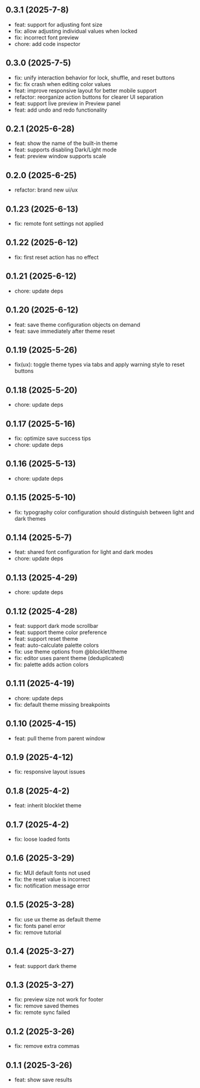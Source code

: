 ## 0.3.1 (2025-7-8)

- feat: support for adjusting font size
- fix: allow adjusting individual values when locked
- fix: incorrect font preview
- chore: add code inspector

## 0.3.0 (2025-7-5)

- fix: unify interaction behavior for lock, shuffle, and reset buttons
- fix: fix crash when editing color values
- feat: improve responsive layout for better mobile support
- refactor: reorganize action buttons for clearer UI separation
- feat: support live preview in Preview panel
- feat: add undo and redo functionality

## 0.2.1 (2025-6-28)

- feat: show the name of the built-in theme
- feat: supports disabling Dark/Light mode
- feat: preview window supports scale

## 0.2.0 (2025-6-25)

- refactor: brand new ui/ux

## 0.1.23 (2025-6-13)

- fix: remote font settings not applied

## 0.1.22 (2025-6-12)

- fix: first reset action has no effect

## 0.1.21 (2025-6-12)

- chore: update deps

## 0.1.20 (2025-6-12)

- feat: save theme configuration objects on demand
- feat: save immediately after theme reset

## 0.1.19 (2025-5-26)

- fix(ux): toggle theme types via tabs and apply warning style to reset buttons

## 0.1.18 (2025-5-20)

- chore: update deps

## 0.1.17 (2025-5-16)

- fix: optimize save success tips
- chore: update deps

## 0.1.16 (2025-5-13)

- chore: update deps

## 0.1.15 (2025-5-10)

- fix: typography color configuration should distinguish between light and dark themes

## 0.1.14 (2025-5-7)

- feat: shared font configuration for light and dark modes
- chore: update deps

## 0.1.13 (2025-4-29)

- chore: update deps

## 0.1.12 (2025-4-28)

- feat: support dark mode scrollbar
- feat: support theme color preference
- feat: support reset theme
- feat: auto-calculate palette colors
- fix: use theme options from @blocklet/theme
- fix: editor uses parent theme (deduplicated)
- fix: palette adds action colors

## 0.1.11 (2025-4-19)

- chore: update deps
- fix: default theme missing breakpoints

## 0.1.10 (2025-4-15)

- feat: pull theme from parent window

## 0.1.9 (2025-4-12)

- fix: responsive layout issues

## 0.1.8 (2025-4-2)

- feat: inherit blocklet theme

## 0.1.7 (2025-4-2)

- fix: loose loaded fonts

## 0.1.6 (2025-3-29)

- fix: MUI default fonts not used
- fix: the reset value is incorrect
- fix: notification message error

## 0.1.5 (2025-3-28)

- fix: use ux theme as default theme
- fix: fonts panel error
- fix: remove tutorial

## 0.1.4 (2025-3-27)

- feat: support dark theme

## 0.1.3 (2025-3-27)

- fix: preview size not work for footer
- fix: remove saved themes
- fix: remote sync failed

## 0.1.2 (2025-3-26)

- fix: remove extra commas

## 0.1.1 (2025-3-26)

- feat: show save results
